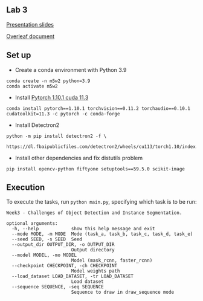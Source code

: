 ## Lab 3

[Presentation slides](https://docs.google.com/presentation/d/1fATsuFsUoD_CjUBYmI8Pr8WGOHp-kMw_m_ujcg-kkGQ/edit#slide=id.g1f9a58d00d7_0_0)

[Overleaf document](https://www.overleaf.com/read/wczvtbgkzmtz)


## Set up
- Create a conda environment with Python 3.9
```
conda create -n m5w2 python=3.9
conda activate m5w2
```

- Install [Pytorch 1.10.1 cuda 11.3](https://pytorch.org/get-started/previous-versions/)
```
conda install pytorch==1.10.1 torchvision==0.11.2 torchaudio==0.10.1 cudatoolkit=11.3 -c pytorch -c conda-forge
```

- Install Detectron2
```
python -m pip install detectron2 -f \
  https://dl.fbaipublicfiles.com/detectron2/wheels/cu113/torch1.10/index.html
```

- Install other dependencies and fix distutils problem
```
pip install opencv-python fiftyone setuptools==59.5.0 scikit-image
```


## Execution

To execute the tasks, run `python main.py`, specifying which task is to be run:

```
Week3 - Challenges of Object Detection and Instance Segmentation.

optional arguments:
  -h, --help            show this help message and exit
  --mode MODE, -m MODE  Mode (task_a, task_b, task_c, task_d, task_e)
  --seed SEED, -s SEED  Seed
  --output_dir OUTPUT_DIR, -o OUTPUT_DIR
                        Output directory
  --model MODEL, -mo MODEL
                        Model (mask_rcnn, faster_rcnn)
  --checkpoint CHECKPOINT, -ch CHECKPOINT
                        Model weights path
  --load_dataset LOAD_DATASET, -tr LOAD_DATASET
                        Load dataset
  --sequence SEQUENCE, -seq SEQUENCE
                        Sequence to draw in draw_sequence mode
```